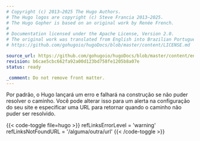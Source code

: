 ```yaml
---
# Copyright (c) 2013–2025 The Hugo Authors.
# The Hugo logos are copyright (c) Steve Francia 2013–2025.
# The Hugo Gopher is based on an original work by Renée French.
#
# Documentation licensed under the Apache License, Version 2.0.
# The original work was translated from English into Brazilian Portuguese.
# https://github.com/gohugoio/hugoDocs/blob/master/content/LICENSE.md

source_url: https://github.com/gohugoio/hugoDocs/blob/master/content/en/_common/ref-and-relref-error-handling.md
revision: b6cae5cbc662fa92a00d123bd758fe1205b8a07e
status: ready

_comment: Do not remove front matter.
---
```


Por padrão, o Hugo lançará um erro e falhará na construção se não puder resolver
o caminho.
Você pode alterar isso para um alerta na configuração do seu site e especificar
uma URL para retornar quando o caminho não puder ser resolvido.

{{< code-toggle file=hugo >}}
refLinksErrorLevel = 'warning'
refLinksNotFoundURL = '/alguma/outra/url'
{{< /code-toggle >}}
